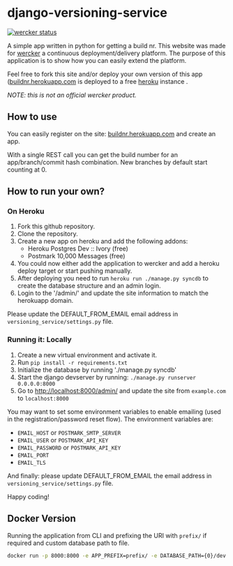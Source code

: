 django-versioning-service
=========================

[![wercker status](https://app.wercker.com/status/202bf54a2298603b81477fc5ddf49c2d/m "wercker status")](https://app.wercker.com/project/bykey/202bf54a2298603b81477fc5ddf49c2d)

A simple app written in python for getting a build nr. This website was made
for [wercker](https://wercker.com) a continuous deployment/delivery platform.
The purpose of this application is to show how you can easily extend the
platform.


Feel free to fork this site and/or deploy your own version of this app
([buildnr.herokuapp.com](http://buildnr.herokuapp.com) is deployed to a free
[heroku](http://heroku.com) instance .

_NOTE: this is not an official wercker product._

## How to use ##

You can easily register on the site: [buildnr.herokuapp.com](http://buildnr.herokuapp.com/) and create
an app.

With a single REST call you can get the build number for an app/branch/commit
hash combination. New branches by default start counting at 0.


## How to run your own? ##

### On Heroku ###

1. Fork this github repository.
2. Clone the repository.
3. Create a new app on heroku and add the following addons:
    * Heroku Postgres Dev :: Ivory (free)
    * Postmark 10,000 Messages (free)
4. You could now either add the application to wercker and add a heroku deploy
target or start pushing manually.
5. After deploying you need to run `heroku run ./manage.py syncdb` to create
the database structure and an admin login.
6. Login to the '/admin/' and update the site information to match the herokuapp
 domain.

Please update the DEFAULT_FROM_EMAIL email address in
`versioning_service/settings.py` file.

### Running it: Locally ###

1. Create a new virtual environment and activate it.
2. Run `pip install -r requirements.txt`
3. Initialize the database by running './manage.py syncdb'
4. Start the django devserver by running: `./manage.py runserver 0.0.0.0:8000`
5. Go to [http://localhost:8000/admin/](http://localhost:8000/admin/) and
update the site from `example.com` to `localhost:8000`

You may want to set some environment variables to enable emailing (used in the
registration/password reset flow). The environment variables are:

* `EMAIL_HOST` or `POSTMARK_SMTP_SERVER`
* `EMAIL_USER` or `POSTMARK_API_KEY`
* `EMAIL_PASSWORD` or `POSTMARK_API_KEY`
* `EMAIL_PORT`
* `EMAIL_TLS`

And finally: please update DEFAULT_FROM_EMAIL the email address in
`versioning_service/settings.py` file.

Happy coding!

## Docker Version

Running the application from CLI and prefixing the URI with `prefix/` if required and custom database path to file.

```bash
docker run -p 8000:8000 -e APP_PREFIX=prefix/ -e DATABASE_PATH={0}/dev.sqlite --rm --name versioning_service petrica/versioning_service
```